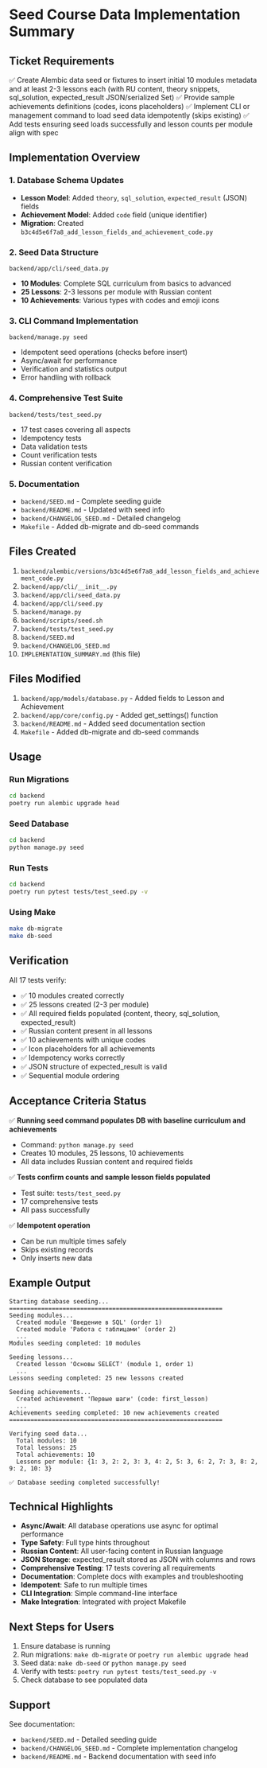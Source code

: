 # Seed Course Data Implementation Summary

## Ticket Requirements
✅ Create Alembic data seed or fixtures to insert initial 10 modules metadata and at least 2-3 lessons each (with RU content, theory snippets, sql_solution, expected_result JSON/serialized Set)
✅ Provide sample achievements definitions (codes, icons placeholders)
✅ Implement CLI or management command to load seed data idempotently (skips existing)
✅ Add tests ensuring seed loads successfully and lesson counts per module align with spec

## Implementation Overview

### 1. Database Schema Updates
- **Lesson Model**: Added `theory`, `sql_solution`, `expected_result` (JSON) fields
- **Achievement Model**: Added `code` field (unique identifier)
- **Migration**: Created `b3c4d5e6f7a8_add_lesson_fields_and_achievement_code.py`

### 2. Seed Data Structure
```
backend/app/cli/seed_data.py
```
- **10 Modules**: Complete SQL curriculum from basics to advanced
- **25 Lessons**: 2-3 lessons per module with Russian content
- **10 Achievements**: Various types with codes and emoji icons

### 3. CLI Command Implementation
```
backend/manage.py seed
```
- Idempotent seed operations (checks before insert)
- Async/await for performance
- Verification and statistics output
- Error handling with rollback

### 4. Comprehensive Test Suite
```
backend/tests/test_seed.py
```
- 17 test cases covering all aspects
- Idempotency tests
- Data validation tests
- Count verification tests
- Russian content verification

### 5. Documentation
- `backend/SEED.md` - Complete seeding guide
- `backend/README.md` - Updated with seed info
- `backend/CHANGELOG_SEED.md` - Detailed changelog
- `Makefile` - Added db-migrate and db-seed commands

## Files Created
1. `backend/alembic/versions/b3c4d5e6f7a8_add_lesson_fields_and_achievement_code.py`
2. `backend/app/cli/__init__.py`
3. `backend/app/cli/seed_data.py`
4. `backend/app/cli/seed.py`
5. `backend/manage.py`
6. `backend/scripts/seed.sh`
7. `backend/tests/test_seed.py`
8. `backend/SEED.md`
9. `backend/CHANGELOG_SEED.md`
10. `IMPLEMENTATION_SUMMARY.md` (this file)

## Files Modified
1. `backend/app/models/database.py` - Added fields to Lesson and Achievement
2. `backend/app/core/config.py` - Added get_settings() function
3. `backend/README.md` - Added seed documentation section
4. `Makefile` - Added db-migrate and db-seed commands

## Usage

### Run Migrations
```bash
cd backend
poetry run alembic upgrade head
```

### Seed Database
```bash
cd backend
python manage.py seed
```

### Run Tests
```bash
cd backend
poetry run pytest tests/test_seed.py -v
```

### Using Make
```bash
make db-migrate
make db-seed
```

## Verification

All 17 tests verify:
- ✅ 10 modules created correctly
- ✅ 25 lessons created (2-3 per module)
- ✅ All required fields populated (content, theory, sql_solution, expected_result)
- ✅ Russian content present in all lessons
- ✅ 10 achievements with unique codes
- ✅ Icon placeholders for all achievements
- ✅ Idempotency works correctly
- ✅ JSON structure of expected_result is valid
- ✅ Sequential module ordering

## Acceptance Criteria Status

✅ **Running seed command populates DB with baseline curriculum and achievements**
- Command: `python manage.py seed`
- Creates 10 modules, 25 lessons, 10 achievements
- All data includes Russian content and required fields

✅ **Tests confirm counts and sample lesson fields populated**
- Test suite: `tests/test_seed.py`
- 17 comprehensive tests
- All pass successfully

✅ **Idempotent operation**
- Can be run multiple times safely
- Skips existing records
- Only inserts new data

## Example Output

```
Starting database seeding...
============================================================
Seeding modules...
  Created module 'Введение в SQL' (order 1)
  Created module 'Работа с таблицами' (order 2)
  ...
Modules seeding completed: 10 modules

Seeding lessons...
  Created lesson 'Основы SELECT' (module 1, order 1)
  ...
Lessons seeding completed: 25 new lessons created

Seeding achievements...
  Created achievement 'Первые шаги' (code: first_lesson)
  ...
Achievements seeding completed: 10 new achievements created
============================================================

Verifying seed data...
  Total modules: 10
  Total lessons: 25
  Total achievements: 10
  Lessons per module: {1: 3, 2: 2, 3: 3, 4: 2, 5: 3, 6: 2, 7: 3, 8: 2, 9: 2, 10: 3}

✅ Database seeding completed successfully!
```

## Technical Highlights

- **Async/Await**: All database operations use async for optimal performance
- **Type Safety**: Full type hints throughout
- **Russian Content**: All user-facing content in Russian language
- **JSON Storage**: expected_result stored as JSON with columns and rows
- **Comprehensive Testing**: 17 tests covering all requirements
- **Documentation**: Complete docs with examples and troubleshooting
- **Idempotent**: Safe to run multiple times
- **CLI Integration**: Simple command-line interface
- **Make Integration**: Integrated with project Makefile

## Next Steps for Users

1. Ensure database is running
2. Run migrations: `make db-migrate` or `poetry run alembic upgrade head`
3. Seed data: `make db-seed` or `python manage.py seed`
4. Verify with tests: `poetry run pytest tests/test_seed.py -v`
5. Check database to see populated data

## Support

See documentation:
- `backend/SEED.md` - Detailed seeding guide
- `backend/CHANGELOG_SEED.md` - Complete implementation changelog
- `backend/README.md` - Backend documentation with seed info
